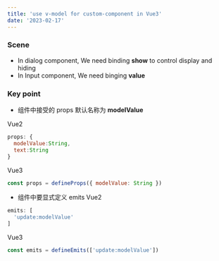 ```yaml
---
title: 'use v-model for custom-component in Vue3'
date: '2023-02-17'
---
```


### Scene

- In dialog component, We need binding **show** to control display and hiding
- In Input component, We need binging **value**

### Key point

- 组件中接受的 props 默认名称为 **modelValue**

Vue2
```javascript
props: {
  modelValue:String,
  text:String
}
```

Vue3
```javascript
const props = defineProps({ modelValue: String })
```

- 组件中要显式定义 emits
  Vue2
```javascript
emits: [
  'update:modelValue'
]
```

Vue3
```javascript
const emits = defineEmits(['update:modelValue'])
```
